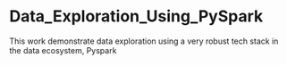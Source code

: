 # Data_Exploration_Using_PySpark
This work demonstrate data exploration using a very robust tech stack in the data ecosystem, Pyspark

